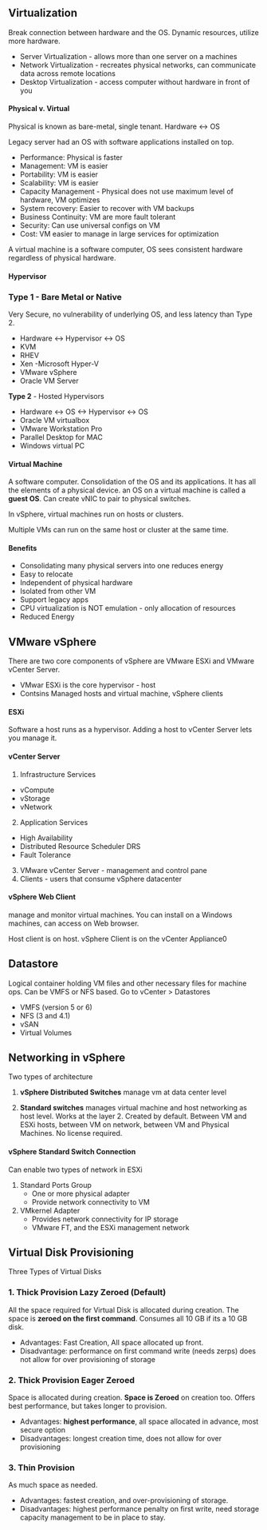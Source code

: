 ## Virtualization
Break connection between hardware and the OS. Dynamic resources, utilize more hardware.

- Server Virtualization - allows more than one server on a machines
- Network Virtualization - recreates physical networks, can communicate data across remote locations
- Desktop Virtualization - access computer without hardware in front of you

#### Physical v. Virtual
Physical is known as bare-metal, single tenant. 
Hardware <-> OS

Legacy server had an OS with software applications installed on top.

- Performance: Physical is faster
- Management: VM is easier
- Portability: VM is easier
- Scalability: VM is easier
- Capacity Management - Physical does not use maximum level of hardware, VM optimizes
- System recovery: Easier to recover with VM backups
- Business Continuity: VM are more fault tolerant
- Security: Can use universal configs on VM
- Cost: VM easier to manage in large services for optimization

A virtual machine is a software computer, OS sees consistent hardware regardless of physical hardware.

#### Hypervisor
### **Type 1** - Bare Metal or Native
Very Secure, no vulnerability of underlying OS, and less latency than Type 2.
- Hardware <-> Hypervisor <-> OS
- KVM
- RHEV
- Xen
-Microsoft Hyper-V
- VMware vSphere
- Oracle VM Server

**Type 2** - Hosted Hypervisors
- Hardware <-> OS <-> Hypervisor <-> OS
- Oracle VM virtualbox
- VMware Workstation Pro
- Parallel Desktop for MAC
- Windows virtual PC

#### Virtual Machine
A software computer. Consolidation of the OS and its applications. It has all the elements of a physical device. an OS on a virtual machine is called a **guest OS**. Can create vNIC to pair to physical switches.

In vSphere, virtual machines run on hosts or clusters.

Multiple VMs can run on the same host or cluster at the same time.

#### Benefits
- Consolidating many physical servers into one reduces energy
- Easy to relocate
- Independent of physical hardware
- Isolated from other VM
- Support legacy apps
- CPU virtualization is NOT emulation - only allocation of resources
- Reduced Energy

## VMware vSphere
There are two core components of vSphere are VMware ESXi and VMware vCenter Server.
- VMwar ESXi is the core hypervisor - host
- Contsins Managed hosts and virtual machine, vSphere clients
#### ESXi
Software a host runs as a hypervisor. Adding a host to vCenter Server lets you manage it.
#### vCenter Server

1. Infrastructure Services
- vCompute
- vStorage
- vNetwork
2. Application Services
- High Availability
- Distributed Resource Scheduler DRS
- Fault Tolerance
3. VMware vCenter Server - management and control pane
4. Clients - users that consume vSphere datacenter

#### vSphere Web Client
manage and monitor virtual machines. You can install on a Windows machines, can access on Web browser.

Host client is on host. vSphere Client is on the vCenter Appliance0

## Datastore
Logical container holding VM files and other necessary files for machine ops. Can be VMFS or NFS based. Go to vCenter > Datastores
- VMFS (version 5 or 6)
- NFS (3 and 4.1)
- vSAN
- Virtual Volumes


## Networking in vSphere
Two types of architecture

1. **vSphere Distributed Switches** manage vm at data center level

2. **Standard switches** manages virtual machine and host networking as host level. Works at the layer 2. Created by default. Between VM and ESXi hosts, between VM on network, between VM and Physical Machines. No license required.

#### vSphere Standard Switch Connection
Can enable two types of network in ESXi
1. Standard Ports Group
    - One or more physical adapter
    - Provide network connectivity to VM
2. VMkernel Adapter
    - Provides network connectivity for IP storage
    - VMware FT, and the ESXi management network

## Virtual Disk Provisioning
Three Types of Virtual Disks
### 1. Thick Provision Lazy Zeroed (Default)
All the space required for Virtual Disk is allocated during creation. The space is **zeroed on the first command**. Consumes all 10 GB if its a 10 GB disk. 
- Advantages: Fast Creation, All space allocated up front.
- Disadvantage: performance on first command write (needs zerps) does not allow for over provisioning of storage
### 2. Thick Provision Eager Zeroed
Space is allocated during creation. **Space is Zeroed** on creation too. Offers best performance, but takes longer to provision.
- Advantages: **highest performance**, all space allocated in advance, most secure option
- Disadvantages: longest creation time, does not allow for over provisioning
### 3. Thin Provision
As much space as needed.
- Advantages: fastest creation, and over-provisioning of storage.
- Disadvantages: highest performance penalty on first write, need storage capacity management to be in place to stay.





